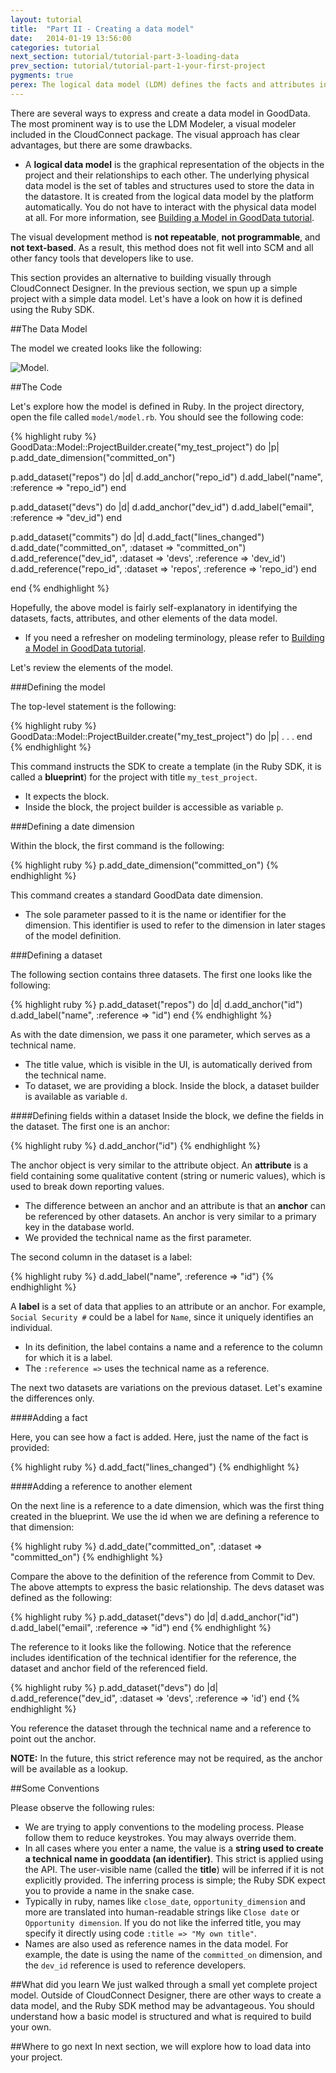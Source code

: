 ```yaml
---
layout: tutorial
title:  "Part II - Creating a data model"
date:   2014-01-19 13:56:00
categories: tutorial
next_section: tutorial/tutorial-part-3-loading-data
prev_section: tutorial/tutorial-part-1-your-first-project
pygments: true
perex: The logical data model (LDM) defines the facts and attributes in your project, as well as their relationships. Let’s have a look at how to create a project’s LDM using Ruby SDK. Then, we compare this method with other approaches.
---
```


There are several ways to express and create a data model in GoodData. The most prominent way is to use the LDM Modeler, a visual modeler included in the CloudConnect package. The visual approach has clear advantages, but there are some drawbacks.<br/>

- A **logical data model** is the graphical representation of the objects in the project and their relationships to each other. The underlying physical data model is the set of tables and structures used to store the data in the datastore. It is created from the logical data model by the platform automatically. You do not have to interact with the physical data model at all. For more information, see [Building a Model in GoodData tutorial](https://developer.gooddata.com/getting-started/).

The visual development method is **not repeatable**, **not programmable**, and **not text-based**. As a result, this method does not fit well into SCM and all other fancy tools that developers like to use.

This section provides an alternative to building visually through CloudConnect Designer. In the previous section, we spun up a simple project with a simple data model. Let's have a look on how it is defined using the Ruby SDK.

##The Data Model

The model we created looks like the following:

![Model](https://dl.dropboxusercontent.com/s/1y97ziv5anmpn9s/gooddata_devs_demo_model.png?token_hash=AAENC89d8XOfCr9AnyQCrd9vwfhb-bDuYcORQ0AIRP2RQQ).

##The Code

Let's explore how the model is defined in Ruby. In the project directory, open the file called `model/model.rb`. You should see the following code:

{% highlight ruby %}
GoodData::Model::ProjectBuilder.create("my_test_project") do |p|
  p.add_date_dimension("committed_on")

  p.add_dataset("repos") do |d|
    d.add_anchor("repo_id")
    d.add_label("name", :reference => "repo_id")
  end

  p.add_dataset("devs") do |d|
    d.add_anchor("dev_id")
    d.add_label("email", :reference => "dev_id")
  end

  p.add_dataset("commits") do |d|
    d.add_fact("lines_changed")
    d.add_date("committed_on", :dataset => "committed_on")
    d.add_reference("dev_id", :dataset => 'devs', :reference => 'dev_id')
    d.add_reference("repo_id", :dataset => 'repos', :reference => 'repo_id')
  end

end
{% endhighlight %}

Hopefully, the above model is fairly self-explanatory in identifying the datasets, facts, attributes, and other elements of the data model.

- If you need a refresher on modeling terminology, please refer to [Building a Model in GoodData tutorial](https://developer.gooddata.com/getting-started/).

Let's review the elements of the model.

###Defining the model

The top-level statement is the following:

{% highlight ruby %}
GoodData::Model::ProjectBuilder.create("my_test_project") do |p|
.
.
.
end
{% endhighlight %}

This command instructs the SDK to create a template (in the Ruby SDK, it is called a **blueprint**) for the project with title `my_test_project`.

- It expects the block.
- Inside the block, the project builder is accessible as variable `p`.

###Defining a date dimension

Within the block, the first command is the following:

{% highlight ruby %}
p.add_date_dimension("committed_on")
{% endhighlight %}

This command creates a standard GoodData date dimension.

- The sole parameter passed to it is the name or identifier for the dimension. This identifier is used to refer to the dimension in later stages of the model definition.

###Defining a dataset

The following section contains three datasets. The first one looks like the following:

{% highlight ruby %}
p.add_dataset("repos") do |d|
  d.add_anchor("id")
  d.add_label("name", :reference => "id")
end
{% endhighlight %}

As with the date dimension, we pass it one parameter, which serves as a technical name.

- The title value, which is visible in the UI, is automatically derived from the technical name.
- To dataset, we are providing a block. Inside the block, a dataset builder is available as variable `d`.

####Defining fields within a dataset
Inside the block, we define the fields in the dataset. The first one is an anchor:

{% highlight ruby %}
d.add_anchor("id")
{% endhighlight %}

The anchor object is very similar to the attribute object. An **attribute** is a field containing some qualitative content (string or numeric values), which is used to break down reporting values.
* The difference between an anchor and an attribute is that an **anchor** can be referenced by other datasets. An anchor is very similar to a primary key in the database world.
* We provided the technical name as the first parameter.

The second column in the dataset is a label:

{% highlight ruby %}
d.add_label("name", :reference => "id")
{% endhighlight %}

A **label** is a set of data that applies to an attribute or an anchor. For example, `Social Security #` could be a label for `Name`, since it uniquely identifies an individual.
* In its definition, the label contains a name and a reference to the column for which it is a label.
* The `:reference =>` uses the technical name as a reference.

The next two datasets are variations on the previous dataset. Let's examine the differences only.

####Adding a fact

Here, you can see how a fact is added. Here, just the name of the fact is provided:

{% highlight ruby %}
d.add_fact("lines_changed")
{% endhighlight %}

####Adding a reference to another element

On the next line is a reference to a date dimension, which was the first thing created in the blueprint. We use the id when we are defining a reference to that dimension:

{% highlight ruby %}
d.add_date("committed_on", :dataset => "committed_on")
{% endhighlight %}

Compare the above to the definition of the reference from Commit to Dev. The above attempts to express the basic relationship. The devs dataset was defined as the following:

{% highlight ruby %}
p.add_dataset("devs") do |d|
  d.add_anchor("id")
  d.add_label("email", :reference => "id")
end
{% endhighlight %}

The reference to it looks like the following. Notice that the reference includes identification of the technical identifier for the reference, the dataset and anchor field of the referenced field.

{% highlight ruby %}
p.add_dataset("devs") do |d|
  d.add_reference("dev_id", :dataset => 'devs', :reference => 'id')
end
{% endhighlight %}

You reference the dataset through the technical name and a reference to point out the anchor.

**NOTE:** In the future, this strict reference may not be required, as the anchor will be available as a lookup.

##Some Conventions

Please observe the following rules:

* We are trying to apply conventions to the modeling process. Please follow them to reduce keystrokes. You may always override them.
* In all cases where you enter a name, the value is a **string used to create a technical name in gooddata (an identifier)**. This strict is applied using the API. The user-visible name (called the **title**) will be inferred if it is not explicitly provided. The inferring process is simple; the Ruby SDK expect you to provide a name in the snake case.
* Typically in ruby, names like `close_date`, `opportunity_dimension` and more are translated into human-readable strings like `Close date` or `Opportunity dimension`. If you do not like the inferred title, you may specify it directly using code `:title => "My own title"`.
* Names are also used as reference names in the data model. For example, the date is using the name of the `committed_on` dimension, and the `dev_id` reference is used to reference developers.

##What did you learn
We just walked through a small yet complete project model. Outside of CloudConnect Designer, there are other ways to create a data model, and the Ruby SDK method may be advantageous. You should understand how a basic model is structured and what is required to build your own.

##Where to go next
In next section, we will explore how to load data into your project.
